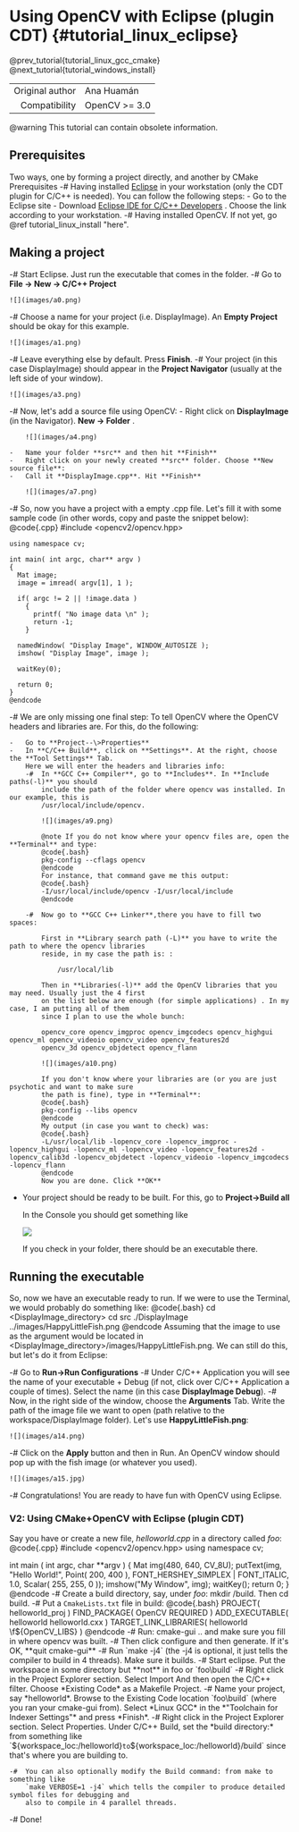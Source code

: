 Using OpenCV with Eclipse (plugin CDT) {#tutorial_linux_eclipse}
======================================

@prev_tutorial{tutorial_linux_gcc_cmake}
@next_tutorial{tutorial_windows_install}

|    |    |
| -: | :- |
| Original author | Ana Huamán |
| Compatibility | OpenCV >= 3.0 |

@warning
This tutorial can contain obsolete information.

Prerequisites
-------------
Two ways, one by forming a project directly, and another by CMake Prerequisites
-#  Having installed [Eclipse](http://www.eclipse.org/) in your workstation (only the CDT plugin for
    C/C++ is needed). You can follow the following steps:
    -   Go to the Eclipse site
    -   Download [Eclipse IDE for C/C++
        Developers](http://www.eclipse.org/downloads/packages/eclipse-ide-cc-developers/heliossr2) .
        Choose the link according to your workstation.
-#  Having installed OpenCV. If not yet, go @ref tutorial_linux_install "here".

Making a project
----------------

-#  Start Eclipse. Just run the executable that comes in the folder.
-#  Go to **File -\> New -\> C/C++ Project**

    ![](images/a0.png)

-#  Choose a name for your project (i.e. DisplayImage). An **Empty Project** should be okay for this
    example.

    ![](images/a1.png)

-#  Leave everything else by default. Press **Finish**.
-#  Your project (in this case DisplayImage) should appear in the **Project Navigator** (usually at
    the left side of your window).

    ![](images/a3.png)

-#  Now, let's add a source file using OpenCV:
    -   Right click on **DisplayImage** (in the Navigator). **New -\> Folder** .

        ![](images/a4.png)

    -   Name your folder **src** and then hit **Finish**
    -   Right click on your newly created **src** folder. Choose **New source file**:
    -   Call it **DisplayImage.cpp**. Hit **Finish**

        ![](images/a7.png)

-#  So, now you have a project with a empty .cpp file. Let's fill it with some sample code (in other
    words, copy and paste the snippet below):
    @code{.cpp}
    #include <opencv2/opencv.hpp>

    using namespace cv;

    int main( int argc, char** argv )
    {
      Mat image;
      image = imread( argv[1], 1 );

      if( argc != 2 || !image.data )
        {
          printf( "No image data \n" );
          return -1;
        }

      namedWindow( "Display Image", WINDOW_AUTOSIZE );
      imshow( "Display Image", image );

      waitKey(0);

      return 0;
    }
    @endcode
-#  We are only missing one final step: To tell OpenCV where the OpenCV headers and libraries are.
    For this, do the following:

    -   Go to **Project--\>Properties**
    -   In **C/C++ Build**, click on **Settings**. At the right, choose the **Tool Settings** Tab.
        Here we will enter the headers and libraries info:
        -#  In **GCC C++ Compiler**, go to **Includes**. In **Include paths(-l)** you should
            include the path of the folder where opencv was installed. In our example, this is
            /usr/local/include/opencv.

            ![](images/a9.png)

            @note If you do not know where your opencv files are, open the **Terminal** and type:
            @code{.bash}
            pkg-config --cflags opencv
            @endcode
            For instance, that command gave me this output:
            @code{.bash}
            -I/usr/local/include/opencv -I/usr/local/include
            @endcode

        -#  Now go to **GCC C++ Linker**,there you have to fill two spaces:

            First in **Library search path (-L)** you have to write the path to where the opencv libraries
            reside, in my case the path is: :

                /usr/local/lib

            Then in **Libraries(-l)** add the OpenCV libraries that you may need. Usually just the 4 first
            on the list below are enough (for simple applications) . In my case, I am putting all of them
            since I plan to use the whole bunch:

            opencv_core opencv_imgproc opencv_imgcodecs opencv_highgui opencv_ml opencv_videoio opencv_video opencv_features2d
            opencv_3d opencv_objdetect opencv_flann

            ![](images/a10.png)

            If you don't know where your libraries are (or you are just psychotic and want to make sure
            the path is fine), type in **Terminal**:
            @code{.bash}
            pkg-config --libs opencv
            @endcode
            My output (in case you want to check) was:
            @code{.bash}
            -L/usr/local/lib -lopencv_core -lopencv_imgproc -lopencv_highgui -lopencv_ml -lopencv_video -lopencv_features2d -lopencv_calib3d -lopencv_objdetect -lopencv_videoio -lopencv_imgcodecs -lopencv_flann
            @endcode
            Now you are done. Click **OK**

-   Your project should be ready to be built. For this, go to **Project-\>Build all**

    In the Console you should get something like

    ![](images/a12.png)

    If you check in your folder, there should be an executable there.

Running the executable
----------------------

So, now we have an executable ready to run. If we were to use the Terminal, we would probably do
something like:
@code{.bash}
cd <DisplayImage_directory>
cd src
./DisplayImage ../images/HappyLittleFish.png
@endcode
Assuming that the image to use as the argument would be located in
\<DisplayImage_directory\>/images/HappyLittleFish.png. We can still do this, but let's do it from
Eclipse:

-#  Go to **Run-\>Run Configurations**
-#  Under C/C++ Application you will see the name of your executable + Debug (if not, click over
    C/C++ Application a couple of times). Select the name (in this case **DisplayImage Debug**).
-#  Now, in the right side of the window, choose the **Arguments** Tab. Write the path of the image
    file we want to open (path relative to the workspace/DisplayImage folder). Let's use
    **HappyLittleFish.png**:

    ![](images/a14.png)

-#  Click on the **Apply** button and then in Run. An OpenCV window should pop up with the fish
    image (or whatever you used).

    ![](images/a15.jpg)

-#  Congratulations! You are ready to have fun with OpenCV using Eclipse.

### V2: Using CMake+OpenCV with Eclipse (plugin CDT)

Say you have or create a new file, *helloworld.cpp* in a directory called *foo*:
@code{.cpp}
#include <opencv2/opencv.hpp>
using namespace cv;

int main ( int argc, char **argv )
{
  Mat img(480, 640, CV_8U);
  putText(img, "Hello World!", Point( 200, 400 ), FONT_HERSHEY_SIMPLEX | FONT_ITALIC, 1.0, Scalar( 255, 255, 0 ));
  imshow("My Window", img);
  waitKey();
  return 0;
}
@endcode
-#  Create a build directory, say, under *foo*: mkdir /build. Then cd build.
-#  Put a `CmakeLists.txt` file in build:
@code{.bash}
PROJECT( helloworld_proj )
FIND_PACKAGE( OpenCV REQUIRED )
ADD_EXECUTABLE( helloworld helloworld.cxx )
TARGET_LINK_LIBRARIES( helloworld \f${OpenCV_LIBS} )
@endcode
-#  Run: cmake-gui .. and make sure you fill in where opencv was built.
-#  Then click configure and then generate. If it's OK, **quit cmake-gui**
-#  Run `make -j4` (the -j4 is optional, it just tells the compiler to build in 4 threads). Make
    sure it builds.
-#  Start eclipse. Put the workspace in some directory but **not** in foo or `foo\build`
-#  Right click in the Project Explorer section. Select Import And then open the C/C++ filter.
    Choose *Existing Code* as a Makefile Project.
-#  Name your project, say *helloworld*. Browse to the Existing Code location `foo\build` (where
    you ran your cmake-gui from). Select *Linux GCC* in the *"Toolchain for Indexer Settings"* and
    press *Finish*.
-#  Right click in the Project Explorer section. Select Properties. Under C/C++ Build, set the
    *build directory:* from something like `${workspace_loc:/helloworld}` to
    `${workspace_loc:/helloworld}/build` since that's where you are building to.

    -#  You can also optionally modify the Build command: from make to something like
        `make VERBOSE=1 -j4` which tells the compiler to produce detailed symbol files for debugging and
        also to compile in 4 parallel threads.

-#  Done!
